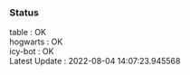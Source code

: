 ### Status


table : OK  
hogwarts : OK  
icy-bot : OK  
Latest Update : 2022-08-04 14:07:23.945568
